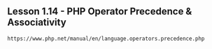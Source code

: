 ## Lesson 1.14 - PHP Operator Precedence & Associativity

```html
https://www.php.net/manual/en/language.operators.precedence.php
```